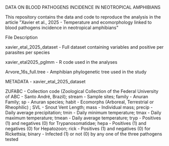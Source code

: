 DATA ON BLOOD PATHOGENS INCIDENCE IN NEOTROPICAL AMPHIBIANS

This repository contains the data and code to reproduce the analysis in the article "Xavier et al., 2025 - Temperature and ecomorphology linked to blood pathogens incidence in neotropical amphibians"

File Description

xavier_etal_2025_dataset - Full dataset containing variables and positive per parasites per species

xavier_etal2025_pglmm - R code used in the analyses

Arvore_16s_full.tree - Amphibian phylogenetic tree used in the study


METADATA - xavier_etal_2025_dataset

ZUFABC - Collection code (Zoological Collection of the Federal University of ABC - Santo André, Brazil);
stream - Sample sites;
family - Anuran Family;
sp - Anuran species;
habit - Ecomorphs (Arboreal, Terrestrial or Rheophilic) ;
SVL - Snout Vent Length;
mass - Individual mass;
precip - Daily average precipitation;
tmin - Daily minimum temperature;
tmax - Daily maximum temperature;
tmean - Daily average temperature;
tryp - Positives (1) and negatives (0) for Trypanosomatidae;
hepa - Positives (1) and negatives (0) for Hepatozoon;
rick - Positives (1) and negatives (0) for Rickettsia;
binary - Infected (1) or not (0) by any one of the three pathogens tested
